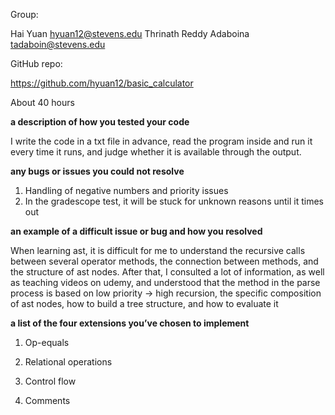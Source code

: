 Group:

Hai Yuan hyuan12@stevens.edu
Thrinath Reddy Adaboina tadaboin@stevens.edu

GitHub repo: 

https://github.com/hyuan12/basic_calculator

About 40 hours

**a description of how you tested your code**

I write the code in a txt file in advance, read the program inside and run it every time it runs, and judge whether it is available through the output.

**any bugs or issues you could not resolve**

1) Handling of negative numbers and priority issues
2) In the gradescope test, it will be stuck for unknown reasons until it times out

**an example of a difficult issue or bug and how you resolved**

When learning ast, it is difficult for me to understand the recursive calls between several operator methods, the connection between methods, and the structure of ast nodes. After that, I consulted a lot of information, as well as teaching videos on udemy, and understood that the method in the parse process is based on low priority -> high recursion, the specific composition of ast nodes, how to build a tree structure, and how to evaluate it

**a list of the four extensions you’ve chosen to implement**

1) Op-equals

2) Relational operations

3) Control flow

4) Comments
